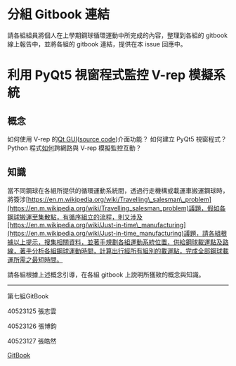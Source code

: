 # 分組 Gitbook 連結

請各組組員將個人在上學期鋼球循環運動中所完成的內容，整理到各組的 gitbook 線上報告中，並將各組的 gitbook 連結，提供在本 issue 回應中。

# 利用 PyQt5 視窗程式監控 V-rep 模擬系統

## 概念

如何使用 V-rep 的[Qt GUI](http://www.coppeliarobotics.com/helpFiles/en/customUIPlugin.htm)\([source code](https://github.com/CoppeliaRobotics/v_repExtCustomUI)\)介面功能？
如何建立 PyQt5 視窗程式？
Python 程式[如何](https://github.com/kmolab/pymcadp/tree/gh-pages/data/v-rep/marble_machine/marble_monitor)跨網路與 V-rep 模擬監控互動？

## 知識

當不同鋼球在各組所提供的循環運動系統間，透過行走機構或載運車搬運鋼球時，將簽涉[https://en.m.wikipedia.org/wiki/Travelling\_salesman\_problem](https://en.m.wikipedia.org/wiki/Travelling_salesman_problem)議題，假如各鋼球搬運至集散點，有循序組立的流程，則又涉及[https://en.m.wikipedia.org/wiki/Just-in-time\_manufacturing](https://en.m.wikipedia.org/wiki/Just-in-time_manufacturing)議題，請各組根據以上提示，搜集相關資料，並著手規劃各組運動系統位置，供給鋼球載運點及路線，著手分析各組鋼球運動時間，計算出行經所有組別的載運點，完成全部鋼球載運所需之最短時間。

請各組根據上述概念引導，在各組 gitbook 上説明所獲致的概念與知識。

---

第七組GitBook

40523125 張志雲

40523126 張博鈞

40523127 張皓然

[GitBook](https://www.gitbook.com/book/s40523125/cd2018/details)

